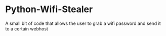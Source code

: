 # Python-Wifi-Stealer
A small bit of code that allows the user to grab a wifi password and send it to a certain webhost
